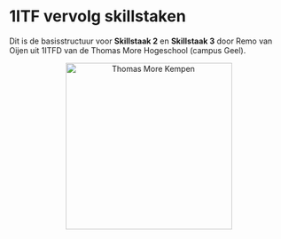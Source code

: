 # 1ITF vervolg skillstaken 
Dit is de basisstructuur voor **Skillstaak 2** en **Skillstaak 3** door Remo van Oijen uit 1ITFD van de Thomas More Hogeschool (campus Geel).

<p align="center">
    <img src="https://www.thomasmore.be/themes/wundertheme/logo.svg" alt="Thomas More Kempen" width="300" />
</p>

